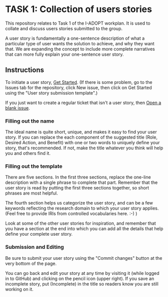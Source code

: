 # TASK 1: Collection of users stories

This repository relates to Task 1 of the I-ADOPT workplan. It is used to collate and discuss users stories submitted to the group.

A user story is fundamentally a one-sentence description of what a particular type of user wants the solution to achieve, and why they want that. We are expanding the concept to include more complete narratives that can more fully explain your one-sentence user story. 

## Instructions

To initiate a user story, [Get Started](https://github.com/i-adopt/users_stories/issues/new?assignees=&labels=user+story&template=user-story-submission-template.md&title=Role+-+Desired+Action+-+Benefit). (If there is some problem, go to the Issues tab for the repository, click New issue, then click on Get Started using the "User story submission template".)

If you just want to create a regular ticket that isn't a user story, then [Open a blank issue](https://github.com/i-adopt/users_stories/issues/new).

### Filling out the name

The ideal name is quite short, unique, and makes it easy to find your user story. 
If you can replace the each component of the suggested title (Role, Desired Action, and Benefit) with one or two words
to uniquely define your story, that's recommended. If not, make the title whatever you think will help you and others find it.

### Filling out the template

There are five sections. In the first three sections, replace the one-line description with a single phrase to complete that part.
Remember that the user story is read by putting the first three sections together, so short phrases are most helpful.

The fourth section helps us categorize the user story, and can be a few keywords reflecting the research domain to which your user story applies. (Feel free to provide IRIs from controlled vocabularies here. :-) )

Look at some of the other user stories for inspiration, and remember that you have a section at the end into which you can add
all the details that help define your complete user story.

### Submission and Editing

Be sure to submit your user story using the "Commit changes" button at the very bottom of the page.

You can go back and edit your story at any time by visiting it (while logged in to GitHub) and clicking on the pencil icon (upper right). 
If you save an incomplete story, put (Incomplete) in the title so readers know you are still working on it.

